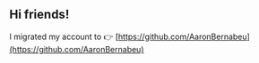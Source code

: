 ## Hi friends!

I migrated my account to 👉 [https://github.com/AaronBernabeu](https://github.com/AaronBernabeu)
